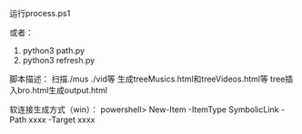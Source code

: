 运行process.ps1

或者：
1. python3 path.py
2. python3 refresh.py

脚本描述：
扫描./mus ./vid等
生成treeMusics.html和treeVideos.html等
tree插入bro.html生成output.html

软连接生成方式（win）：
	powershell> New-Item -ItemType SymbolicLink -Path xxxx -Target xxxx